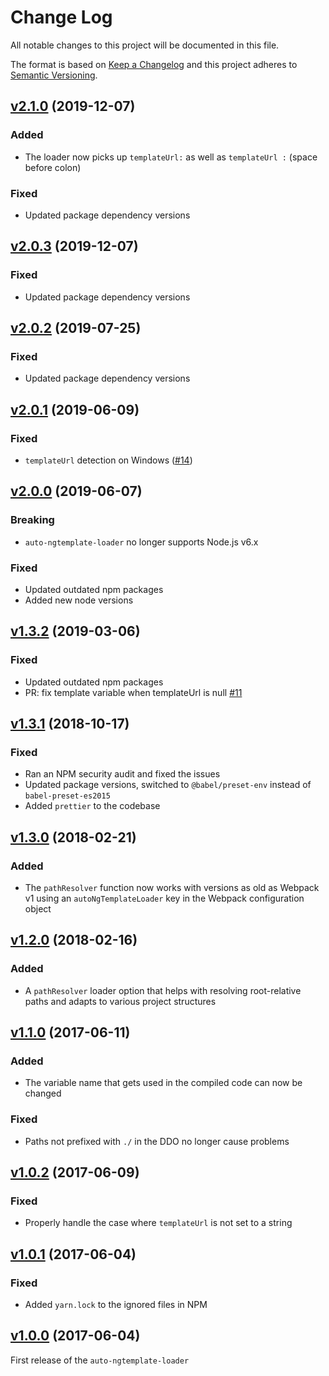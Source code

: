 # Change Log

All notable changes to this project will be documented in this file.

The format is based on [Keep a Changelog](http://keepachangelog.com/)
and this project adheres to [Semantic Versioning](http://semver.org/).

## [v2.1.0](https://github.com/YashdalfTheGray/auto-ngtemplate-loader/tree/v2.0.3) (2019-12-07)

### Added

- The loader now picks up `templateUrl:` as well as `templateUrl :` (space before colon)

### Fixed

- Updated package dependency versions

## [v2.0.3](https://github.com/YashdalfTheGray/auto-ngtemplate-loader/tree/v2.0.3) (2019-12-07)

### Fixed

- Updated package dependency versions

## [v2.0.2](https://github.com/YashdalfTheGray/auto-ngtemplate-loader/tree/v2.0.2) (2019-07-25)

### Fixed

- Updated package dependency versions

## [v2.0.1](https://github.com/YashdalfTheGray/auto-ngtemplate-loader/tree/v2.0.1) (2019-06-09)

### Fixed

- `templateUrl` detection on Windows ([#14](https://github.com/YashdalfTheGray/auto-ngtemplate-loader/issues/14))

## [v2.0.0](https://github.com/YashdalfTheGray/auto-ngtemplate-loader/tree/v2.0.0) (2019-06-07)

### Breaking

- `auto-ngtemplate-loader` no longer supports Node.js v6.x

### Fixed

- Updated outdated npm packages
- Added new node versions

## [v1.3.2](https://github.com/YashdalfTheGray/auto-ngtemplate-loader/tree/v1.3.2) (2019-03-06)

### Fixed

- Updated outdated npm packages
- PR: fix template variable when templateUrl is null [#11][1]

## [v1.3.1](https://github.com/YashdalfTheGray/auto-ngtemplate-loader/tree/v1.3.1) (2018-10-17)

### Fixed

- Ran an NPM security audit and fixed the issues
- Updated package versions, switched to `@babel/preset-env` instead of `babel-preset-es2015`
- Added `prettier` to the codebase

## [v1.3.0](https://github.com/YashdalfTheGray/auto-ngtemplate-loader/tree/v1.3.0) (2018-02-21)

### Added

- The `pathResolver` function now works with versions as old as Webpack v1 using an `autoNgTemplateLoader` key in the Webpack configuration object

## [v1.2.0](https://github.com/YashdalfTheGray/auto-ngtemplate-loader/tree/v1.2.0) (2018-02-16)

### Added

- A `pathResolver` loader option that helps with resolving root-relative paths and adapts to various project structures

## [v1.1.0](https://github.com/YashdalfTheGray/auto-ngtemplate-loader/tree/v1.1.0) (2017-06-11)

### Added

- The variable name that gets used in the compiled code can now be changed

### Fixed

- Paths not prefixed with `./` in the DDO no longer cause problems

## [v1.0.2](https://github.com/YashdalfTheGray/auto-ngtemplate-loader/tree/v1.0.2) (2017-06-09)

### Fixed

- Properly handle the case where `templateUrl` is not set to a string

## [v1.0.1](https://github.com/YashdalfTheGray/auto-ngtemplate-loader/tree/v1.0.1) (2017-06-04)

### Fixed

- Added `yarn.lock` to the ignored files in NPM

## [v1.0.0](https://github.com/YashdalfTheGray/auto-ngtemplate-loader/tree/v1.0.0) (2017-06-04)

First release of the `auto-ngtemplate-loader`

[1]: https://github.com/YashdalfTheGray/auto-ngtemplate-loader/pull/11
